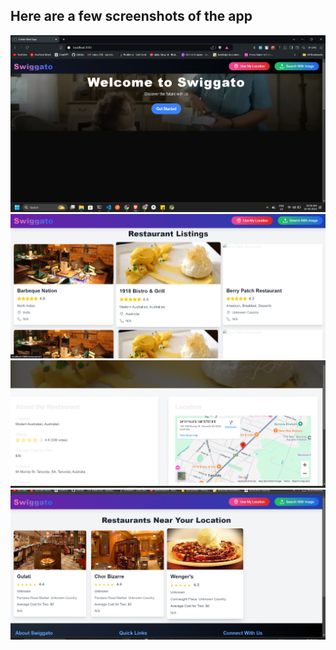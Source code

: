 ## Here are a few screenshots of the app
![1](assets/Screenshot%202024-09-16%20103854.png)
![2](assets/Screenshot%202024-09-16%20103901.png)
![3](assets/Screenshot%202024-09-16%20104223.png)
![4](assets/Screenshot%202024-09-16%20104254.png)